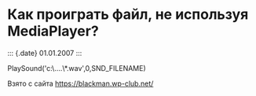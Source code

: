 Как проиграть файл, не используя MediaPlayer?
=============================================

::: {.date}
01.01.2007
:::

PlaySound(\'c:\\\....\\\*.wav\',0,SND\_FILENAME)

Взято с сайта <https://blackman.wp-club.net/>

